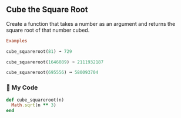 ## Cube the Square Root

Create a function that takes a number as an argument and returns the square root of that number cubed.
```ruby
Examples

cube_squareroot(81) ➞ 729

cube_squareroot(1646089) ➞ 2111932187

cube_squareroot(695556) ➞ 580093704
```
### 💎 My Code
```ruby
def cube_squareroot(n)
  Math.sqrt(n ** 3)
end
```
